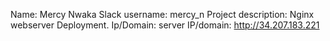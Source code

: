 Name: Mercy Nwaka
Slack username: mercy_n
Project description: Nginx webserver Deployment.
Ip/Domain:
server IP/domain: http://34.207.183.221
